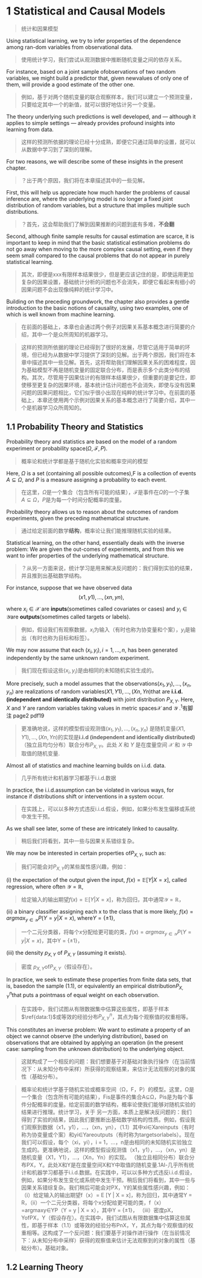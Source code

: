 # 1 Statistical and Causal Models

> 统计和因果模型

Using statistical learning, we try to infer properties of the dependence among ran-dom variables from observational data.  

> 使用统计学习，我们尝试从观测数据中推断随机变量之间的依存关系。

For instance, based on a joint sample ofobservations of two random variables, we might build a predictor that, given newvalues of only one of them, will provide a good estimate of the other one.  

> 例如，基于对两个随机变量的联合观察样本，我们可以建立一个预测变量，只要给定其中一个的新值，就可以很好地估计另一个变量。

The theory underlying such predictions is well developed, and — although it applies to simple settings — already provides profound insights into learning from data. 

> 这样的预测所依据的理论已经十分成熟，即便它只通过简单的设置，就可以从数据中学习到了深刻的理解。

For two reasons, we will describe some of these insights in the present chapter.

> ？出于两个原因，我们将在本章描述其中的一些见解。

First, this  will  help  us  appreciate  how  much  harder  the  problems  of causal inference are, where the underlying model is no longer a fixed joint distribution of random variables, but a structure that implies multiple such distributions. 

> ？首先，这会帮助我们了解到因果推断的问题到底有多难，**不会翻**

Second, although finite sample results for causal estimation are scarce, it is important to keep in mind that the basic statistical estimation problems do not go away when moving to the more complex causal setting, even if they seem small compared to the causal problems that do not appear in purely statistical learning. 

> 其次，即便是xxx有限样本结果很少，但是更应该记住的是，即使运用更加复杂的因果设置，基础统计分析的问题也不会消失，即便它看起来有细小的因果问题不会出现像纯粹的统计学习中。

Building on the preceding groundwork, the chapter also provides a gentle introduction to the basic notions of causality, using two examples, one of which is well known from machine learning.

> 在前面的基础上，本章也会通过两个例子对因果关系基本概念进行简要的介绍，其中一个是众所周知的机器学习。

> 这样的预测所依据的理论已经得到了很好的发展，尽管它适用于简单的环境，但已经为从数据中学习提供了深刻的见解。出于两个原因，我们将在本章中描述其中一些见解。首先，这将帮助我们理解因果关系的困难程度，因为基础模型不再是随机变量的固定联合分布，而是表示多个此类分布的结构。其次，尽管用于因果估计的有限样本结果很少，但重要的是要记住，即使移至更复杂的因果环境，基本统计估计问题也不会消失，即使与没有因果问题的因果问题相比，它们似乎很小出现在纯粹的统计学习中。在前面的基础上，本章还使用两个示例对因果关系的基本概念进行了简要介绍，其中一个是机器学习众所周知的。

## 1.1 Probability Theory and Statistics

Probability theory and statistics are based on the model of a random experiment or probability space$(\Omega,\mathcal{F},P)$.

> 概率论和统计学都是基于随机化实验和概率空间的模型

Here, $\Omega$ is a set (containing all possible outcomes),F is a collection of events $A\subseteq \Omega$, and $P$ is a measure assigning a probability to each event.  

> 在这里，$\Omega$是一个集合（包含所有可能的结果），$\mathcal{F}$是事件在$\Omega$的一个子集 $A\subseteq \Omega$，$P$是为每一个时间分配概率的度量。

Probability theory allows us to reason about the outcomes of random experiments, given the preceding mathematical structure.  

> 通过给定前面的数学**结构**，概率论让我们能推理随机实验的结果。

Statistical learning, on the other hand, essentially deals with the inverse problem:  We are given the out-comes of experiments, and from this we want to infer properties of the underlying mathematical structure.

> ？从另一方面来说，统计学习是用来解决反问题的：我们得到实验的结果，并且推到出基础数学结构。

For instance, suppose that we have observed data
$$
(x1,y1),...,(xn,yn),\label{data:1}
$$

where $x_i \in \mathcal{X}$ are **inputs**(sometimes called covariates or cases) and $y_i\in \mathcal Y$are **outputs**(sometimes called targets or labels).  

> 例如，假设我们有观察数据，$x_i$为输入（有时也称为协变量和个案），$y_i$是输出（有时也称为目标和标签）。

We  may  now  assume  that  each $(x_i,y_i),i=1,...,n$, has been generated independently by the same unknown random  experiment.

> 我们现在假设这些$(x_i,y_i)$是由相同的未知随机实验生成的。

More  precisely,  such  a  model  assumes  that  the  observations$(x_1,y_1),...,(x_n,y_n)$ are realizations of random variables$(X1,Y1),...,(Xn,Yn)$that are **i.i.d. (independent and identically distributed)** with joint distribution $P_{X,Y}$. Here, $X$ and $Y$ are random variables taking values in metric spaces$\mathcal X$ and $\mathcal Y$ .$^1$有脚注 page2 pdf19

> 更准确地说，这样的模型假设观测值$(x_1,y_1),...,(x_n,y_n)$ 是随机变量$(X1,Y1),...,(Xn,Yn)$的实现是**i.i.d (independent and identically distributed)**（独立且均匀分布）联合分布$P_{X,Y}$。此处 $X$ 和 $Y$ 是在度量空间 $\mathcal X$ 和 $\mathcal Y$ 中取值的随机变量.

Almost all of statistics and machine learning builds on i.i.d. data.

>几乎所有统计和机器学习都基于i.i.d.数据

In practice, the i.i.d.assumption can be violated in various ways, for instance if distributions shift or interventions in a system occur. 

> 在实践上，可以以多种方式违反i.i.d.假设，例如，如果分布发生偏移或系统中发生干预。

As we shall see later, some of these are intricately linked to causality.

> 稍后我们将看到，其中一些与因果关系错综复杂。

We may now be interested in certain properties of$P_{X,Y}$, such as:

> 我们可能会对$P_{X,Y}$的某些属性感兴趣，例如：

(i)  the  expectation  of  the  output  given  the  input, $f(x) =\mathbb E[Y|X=x]$,  called regression, where often $\mathcal Y= \mathbb R$,

> 给定输入的输出期望$f(x) =\mathbb E[Y|X=x]$，称为回归，其中通常$\mathcal Y= \mathbb R$，

(ii)  a binary classifier assigning each x to the class that is more likely, $f(x) =argmax_{y∈\mathcal Y}P(Y=y|X=x)$, where$Y=\{±1\}$,

> 一个二元分类器，将每个$x$分配给更可能的类，$f(x) =argmax_{y∈\mathcal Y}P(Y=y|X=x)$，其中Y = {±1}，

(iii)  the density $p_{X,Y}$ of $P_{X,Y}$ (assuming it exists).

> 密度 $p_{X,Y}$of$P_{X,Y}$（假设存在）。

In practice, we seek to estimate these properties from finite data sets, that is, basedon the sample (1.1), or equivalently an empirical distribution$P^n_{X,Y}$that puts a pointmass of equal weight on each observation.

> 在实践中，我们试图从有限数据集中估算这些属性，即基于样本 $\ref{data:1}$或等效的经验分布$P^n_{X,Y}$，其点为每个观察值的权重相等。

This constitutes an inverse problem: We want to estimate a property of an object we  cannot  observe  (the  underlying  distribution),  based  on  observations  that  are obtained by applying an operation (in the present case: sampling from the unknown distribution) to the underlying  object.

> 这就构成了一个相反的问题：我们想要基于对基础对象执行操作（在当前情况下：从未知分布中采样）所获得的观察结果，来估计无法观察的对象的属性（基础分布）。

> 概率论和统计学基于随机实验或概率空间（Ω，F，P）的模型。这里，Ω是一个集合（包含所有可能的结果），Fis是事件的集合A⊆Ω，Pis是为每个事件分配概率的度量。给定前面的数学结构，概率论使我们能够对随机实验的结果进行推理。统计学习，关于
>  另一方面，本质上是解决反问题的：我们得到了实验的结果，因此我们要推断出基础数学结构的性质。例如，假设我们观察到数据（x1，y1），...，（xn，yn），（1.1）其中xi∈Xareinputs（有时称为协变量或个案）和yi∈Yareoutputs（有时称为targetsorlabels）。现在我们可以假设，每个（xi，yi），i = 1，...，n是由相同的未知随机实验独立生成的。更准确地说，这样的模型假设观测值（x1，y1），...，（xn，yn）是随机变量（X1，Y1），...，（Xn，Yn）的实现。 （独立且相同分布）联合分布PX，Y。此处X和Y是在度量空间X和Y中取值的随机变量.1Al-几乎所有统计和机器学习都基于i.i.d.数据。在实践中，可以以多种方式违反i.i.d.假设，例如，如果分布发生变化或系统中发生干预。稍后我们将看到，其中一些与因果关系错综复杂。我们稍后可能会对PX，Y的某些属性感兴趣，例如：（i）给定输入的输出期望f（x）= E [Y | X = x]，称为回归，其中通常Y = R，（ii）一个二元分类器，将每个x分配给更可能的类，f（x）=argmaxy∈YP（Y = y | X = x），其中Y = {±1}， （iii）密度pX，YofPX，Y（假设存在）。在实践中，我们试图从有限数据集中估算这些属性，即基于样本（1.1）或等效的经验分布PnX，Y，其点为每个观察值的权重相等。这构成了一个反问题：我们要基于对操作进行操作（在当前情况下：从未知分布中采样）获得的观察值来估计无法观察到的对象的属性（基础分布）。基础对象。

## 1.2 Learning Theory

